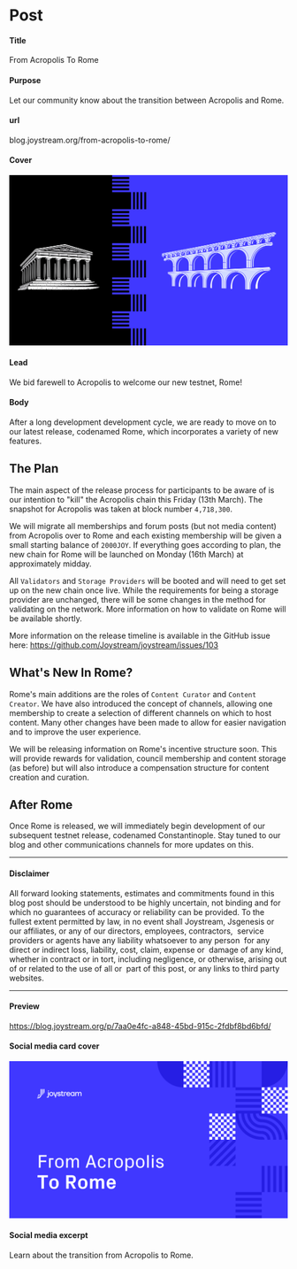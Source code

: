# Post

#### Title

From Acropolis To Rome

#### Purpose

Let our community know about the transition between Acropolis and Rome.

#### url

blog.joystream.org/from-acropolis-to-rome/

#### Cover

<p align="center"><img src="from-acropolis-to-rome.png"></p>

#### Lead

We bid farewell to Acropolis to welcome our new testnet, Rome!

#### Body

After a long development development cycle, we are ready to move on to our latest release, codenamed Rome, which incorporates a variety of new features.

The Plan
--------

The main aspect of the release process for participants to be aware of is our intention to "kill" the Acropolis chain this Friday (13th March). The snapshot for Acropolis was taken at block number `4,718,300`.

We will migrate all memberships and forum posts (but not media content) from Acropolis over to Rome and each existing membership will be given a small starting balance of `2000JOY`. If everything goes according to plan, the new chain for Rome will be launched on Monday (16th March) at approximately midday.

All `Validators` and `Storage Providers` will be booted and will need to get set up on the new chain once live. While the requirements for being a storage provider are unchanged, there will be some changes in the method for validating on the network. More information on how to validate on Rome will be available shortly.

More information on the release timeline is available in the GitHub issue here:
https://github.com/Joystream/joystream/issues/103

What's New In Rome?
-------------------

Rome's main additions are the roles of `Content Curator` and `Content Creator`. We have also introduced the concept of channels, allowing one membership to create a selection of different channels on which to host content. Many other changes have been made to allow for easier navigation and to improve the user experience.

We will be releasing information on Rome's incentive structure soon. This will provide rewards for validation, council membership and content storage (as before) but will also introduce a compensation structure for content creation and curation.

After Rome
----------

Once Rome is released, we will immediately begin development of our subsequent testnet release, codenamed Constantinople. Stay tuned to our blog and other communications channels for more updates on this.

* * * * *

#### Disclaimer

All forward looking statements, estimates and commitments found in this blog post should be understood to be highly uncertain, not binding and for which no guarantees of accuracy or reliability can be provided. To the fullest extent permitted by law, in no event shall Joystream, Jsgenesis or our affiliates, or any of our directors, employees, contractors,  service providers or agents have any liability whatsoever to any person  for any direct or indirect loss, liability, cost, claim, expense or  damage of any kind, whether in contract or in tort, including negligence, or otherwise, arising out of or related to the use of all or  part of this post, or any links to third party websites.

* * * * *

#### Preview

https://blog.joystream.org/p/7aa0e4fc-a848-45bd-915c-2fdbf8bd6bfd/

<!--- REPLACE LINK ABOVE ON PUBLICATION --->

#### Social media card cover

<p align="center"><img src="twitter-cover.png"></p>

#### Social media excerpt

Learn about the transition from Acropolis to Rome.
